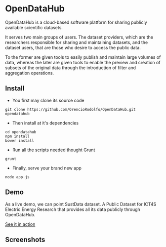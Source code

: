 # OpenDataHub

OpenDataHub is a cloud-based software platform for sharing publicly available scientific datasets. 

It serves two main groups of users. 
The dataset providers, which are the researchers responsible for sharing and maintaining datasets, and the dataset users, that are those who desire to access the public data. 

To the former are given tools to easily publish and maintain large volumes of data, whereas the later are given tools to enable the preview and creation of subsets of the original data through the introduction of filter and aggregation operations.

## Install

* You first may clone its source code 
``` 
git clone https://github.com/OrencioRodolfo/OpenDataHub.git opendatahub 
```

* Then install at it's dependencies
```
cd opendatahub
npm install
bower install
```

* Run all the scripts needed thought Grunt
```
grunt
```

* Finally, serve your brand new app
```
node app.js
```

## Demo

As a live demo, we can point SustData dataset. A Public Dataset for ICT4S Electric Energy Research that provides all its data publicly through OpenDataHub.

[See it in action](http://aveiro.m-iti.org:3000)

## Screenshots

